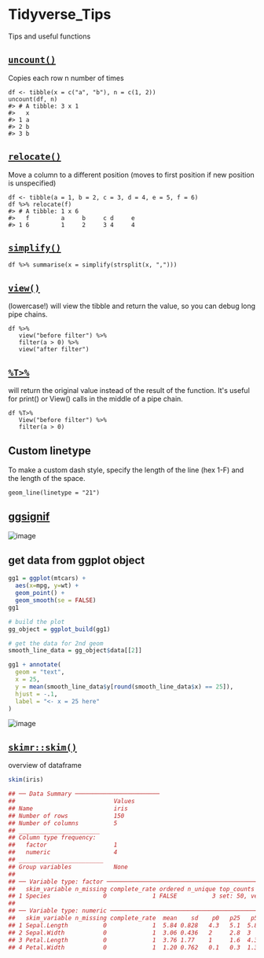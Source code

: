 # Tidyverse_Tips
Tips and useful functions


    

## [`uncount()`](https://tidyr.tidyverse.org/reference/uncount.html)
Copies each row n number of times
    
    df <- tibble(x = c("a", "b"), n = c(1, 2))
    uncount(df, n)
    #> # A tibble: 3 x 1
    #>   x    
    #> 1 a    
    #> 2 b    
    #> 3 b  

## [`relocate()`](https://dplyr.tidyverse.org/reference/relocate.html)
Move a column to a different position (moves to first position if new position is unspecified)

    df <- tibble(a = 1, b = 2, c = 3, d = 4, e = 5, f = 6)
    df %>% relocate(f)
    #> # A tibble: 1 x 6
    #>   f         a     b     c d     e    
    #> 1 6         1     2     3 4     4    


## [`simplify()`](https://purrr.tidyverse.org/reference/as_vector.html)

    df %>% summarise(x = simplify(strsplit(x, ",")))
    
## [`view()`](https://tibble.tidyverse.org/reference/view.html)
(lowercase!) will view the tibble and return the value, so you can debug long pipe chains.

    df %>%
       view("before filter") %>%
       filter(a > 0) %>%
       view("after filter")
       
## [`%T>%`](https://magrittr.tidyverse.org/reference/tee.html)
will return the original value instead of the result of the function. It's useful for print() or View() calls in the middle of a pipe chain.

    df %T>%
       View("before filter") %>%
       filter(a > 0)

## Custom linetype
To make a custom dash style, specify the length of the line (hex 1-F) and the length of the space.

    geom_line(linetype = "21")

## [ggsignif](https://const-ae.github.io/ggsignif/)

![image](https://user-images.githubusercontent.com/2257540/128414887-4db0bcc0-537e-4dbd-8aaa-b4e41c73c179.png)


## get data from ggplot object

```r
gg1 = ggplot(mtcars) + 
  aes(x=mpg, y=wt) +
  geom_point() +
  geom_smooth(se = FALSE)
gg1

# build the plot
gg_object = ggplot_build(gg1)

# get the data for 2nd geom
smooth_line_data = gg_object$data[[2]]

gg1 + annotate(
  geom = "text",
  x = 25,
  y = mean(smooth_line_data$y[round(smooth_line_data$x) == 25]),
  hjust = -.1,
  label = "<- x = 25 here"
)
```
![image](https://user-images.githubusercontent.com/2257540/132988523-d59536e7-134b-453d-a0f4-772c09e2979f.png)


## [`skimr::skim()`](https://docs.ropensci.org/skimr/) 
overview of dataframe

```r
skim(iris)

## ── Data Summary ────────────────────────
##                            Values
## Name                       iris  
## Number of rows             150   
## Number of columns          5     
## _______________________          
## Column type frequency:           
##   factor                   1     
##   numeric                  4     
## ________________________         
## Group variables            None  
## 
## ── Variable type: factor ───────────────────────────────────────────────────────────────────────────
##   skim_variable n_missing complete_rate ordered n_unique top_counts               
## 1 Species               0             1 FALSE          3 set: 50, ver: 50, vir: 50
## 
## ── Variable type: numeric ──────────────────────────────────────────────────────────────────────────
##   skim_variable n_missing complete_rate  mean    sd    p0   p25   p50   p75  p100 hist 
## 1 Sepal.Length          0             1  5.84 0.828   4.3   5.1  5.8    6.4   7.9 ▆▇▇▅▂
## 2 Sepal.Width           0             1  3.06 0.436   2     2.8  3      3.3   4.4 ▁▆▇▂▁
## 3 Petal.Length          0             1  3.76 1.77    1     1.6  4.35   5.1   6.9 ▇▁▆▇▂
## 4 Petal.Width           0             1  1.20 0.762   0.1   0.3  1.3    1.8   2.5 ▇▁▇▅▃
```


